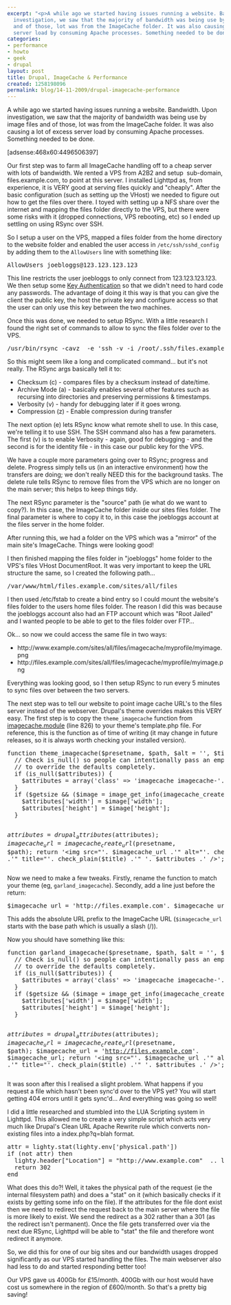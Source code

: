 ```yaml
---
excerpt: "<p>A while ago we started having issues running a website. Bandwidth. Upon
  investigation, we saw that the majority of bandwidth was being use by image files
  and of those, lot was from the ImageCache folder. It was also causing a lot of excess
  server load by consuming Apache processes. Something needed to be done.</p>\r\n"
categories:
- performance
- howto
- geek
- drupal
layout: post
title: Drupal, ImageCache & Performance
created: 1258198096
permalink: blog/14-11-2009/drupal-imagecache-performance
---
```

<p>A while ago we started having issues running a website. Bandwidth. Upon investigation, we saw that the majority of bandwidth was being use by image files and of those, lot was from the ImageCache folder. It was also causing a lot of excess server load by consuming Apache processes. Something needed to be done.</p>
<!--break-->
<div>[adsense:468x60:4496506397]</div>
<p>Our first step was to farm all ImageCache handling off to a cheap server with lots of bandwidth. We rented a VPS from A2B2 and setup &nbsp;sub-domain, files.example.com, to point at this server. I installed Lighttpd as, from experience, it is VERY good at serving files quickly and &quot;cheaply&quot;. After the basic configuration (such as setting up the VHost)&nbsp;we needed to figure out how to get the files over there. I toyed with setting up a NFS share over the internet and mapping the files folder directly to the VPS, but there were some risks with it (dropped connections, VPS rebooting, etc) so I&nbsp;ended up settling on using RSync over SSH.</p>
<p>So I setup a user on the VPS, mapped a files folder from the home directory to the website folder and enabled the user access in <code>/etc/ssh/sshd_config</code> by adding them to the <code>AllowUsers</code> line with something like:</p>
<pre class="codeblock" language="ssh">
AllowUsers joebloggs@123.123.123.123
</pre>
<p>This line restricts the user joebloggs to only connect from 123.123.123.123. We then setup some <a href="http://sial.org/howto/openssh/publickey-auth/">Key Authentication</a> so that we didn't need to hard code any passwords. The advantage of doing it this way is that you can give the client the public key, the host the private key and configure access so that the user can only use this key between the two machines.</p>
<p>Once this was done, we needed to setup RSync. With a little research I found the right set of commands to allow to sync the files folder over to the VPS.</p>
<pre class="codeblock" language="bash">
/usr/bin/rsync -cavz  -e 'ssh -v -i /root/.ssh/files.example.com_id_rsa' --progress  --delete /var/www/html/www.example.com/drupal/sites/all/files/imagecache/ joebloggs@files.example.com:~/files/imagecache/
</pre>
<p>So this might seem like a long and complicated command... but it's not really. The RSync args basically tell it to:</p>
<ul>
    <li>Checksum (c) - compares files by a checksum instead of date/time.</li>
    <li>Archive Mode (a) - basically enables several other features such as recursing into directories and preserving permissions &amp; timestamps.</li>
    <li>Verbosity (v) - handy for debugging later if it goes wrong.</li>
    <li>Compression (z) - Enable compression during transfer</li>
</ul>
<p>The next option (e) lets RSync know what remote shell to use. In this case, we're telling it to use SSH. The SSH command also has a few parameters. The first (v) is to enable Verbosity - again, good for debugging - and the second is for the identity file - in this case our public key for the VPS.</p>
<p>We have a couple more parameters going over to RSync; progress and delete. Progress simply tells us (in an interactive environment) how the transfers are doing; we don't really NEED this for the background tasks. The delete rule tells RSync to remove files from the VPS which are no longer on the main server; this helps to keep things tidy.</p>
<p>The next RSync parameter is the &quot;source&quot; path (ie what do we want to copy?). In this case, the ImageCache folder inside our sites files folder. The final parameter is where to copy it to, in this case the joebloggs account at the files server in the home folder.</p>
<p>After running this, we had a folder on the VPS which was a &quot;mirror&quot; of the main site's ImageCache. Things were looking good!</p>
<p>I then finished mapping the files folder in &quot;joebloggs&quot; home folder to the VPS's files VHost DocumentRoot. It was very important to keep the URL structure the same, so I created the following path...</p>
<pre class="codeblock" language="bash">
/var/www/html/files.example.com/sites/all/files
</pre>
<p>I then used /etc/fstab to create a bind entry so I could mount the website's files folder to the users home files folder. The reason I did this was because the joebloggs account also had an FTP account which was &quot;Root Jailed&quot; and I wanted people to be able to get to the files folder over FTP&hellip;</p>
<p>Ok&hellip; so now we could access the same file in two ways:</p>
<ul>
    <li>http://www.example.com/sites/all/files/imagecache/myprofile/myimage.png</li>
    <li>http://files.example.com/sites/all/files/imagecache/myprofile/myimage.png</li>
</ul>
<p>Everything was looking good, so I then setup RSync to run every 5 minutes to sync files over between the two servers.</p>
<p>The next step was to tell our website to point image cache URL's to the files server instead of the webserver. Drupal's theme overrides makes this VERY easy. The first step is to copy the <code>theme_imagecache</code> function from <a href="http://drupalcode.org/viewvc/drupal/contributions/modules/imagecache/imagecache.module?revision=1.112.2.5&amp;view=markup&amp;pathrev=DRUPAL-6--2">imagecache.module</a>&nbsp;(line 826) to your theme's template.php file. For reference, this is the function as of time of writing (it may change in future releases, so it is always worth checking your installed version).</p>
<pre class="codeblock" language="php">
function theme_imagecache($presetname, $path, $alt = '', $title = '', $attributes = NULL, $getsize = TRUE) {
  // Check is_null() so people can intentionally pass an empty array of
  // to override the defaults completely.
  if (is_null($attributes)) {
    $attributes = array('class' => 'imagecache imagecache-'. $presetname);
  }
  if ($getsize && ($image = image_get_info(imagecache_create_path($presetname, $path)))) {
    $attributes['width'] = $image['width'];
    $attributes['height'] = $image['height'];
  }

  $attributes = drupal_attributes($attributes);
  $imagecache_url = imagecache_create_url($presetname, $path);
  return '<img src="'. $imagecache_url .'" alt="'. check_plain($alt) .'" title="'. check_plain($title) .'" '. $attributes .' />';
}
</pre>
<p>Now we need to make a few tweaks. Firstly, rename the function to match your theme (eg, <code>garland_imagecache</code>). Secondly, add a line just before the return:</p>
<pre class="codeblock" language="php">
$imagecache_url = 'http://files.example.com'. $imagecache_url;
</pre>
<p>This adds the absolute URL prefix to the ImageCache URL (<code>$imagecache_url</code> starts with the base path which is usually a slash (/)).</p>
<p>Now you should have something like this:</p>
<pre class="codeblock" language="php">
function garland_imagecache($presetname, $path, $alt = '', $title = '', $attributes = NULL, $getsize = TRUE) {
  // Check is_null() so people can intentionally pass an empty array of
  // to override the defaults completely.
  if (is_null($attributes)) {
    $attributes = array('class' => 'imagecache imagecache-'. $presetname);
  }
  if ($getsize && ($image = image_get_info(imagecache_create_path($presetname, $path)))) {
    $attributes['width'] = $image['width'];
    $attributes['height'] = $image['height'];
  }

  $attributes = drupal_attributes($attributes);
  $imagecache_url = imagecache_create_url($presetname, $path);
  $imagecache_url = 'http://files.example.com'. $imagecache_url;
  return '<img src="'. $imagecache_url .'" alt="'. check_plain($alt) .'" title="'. check_plain($title) .'" '. $attributes .' />';
}
</pre>
<p>It was soon after this I realised a slight problem. What happens if you request a file which hasn't been sync'd over to the VPS yet? You will start getting 404 errors until it gets sync'd&hellip; And everything was going so well!</p>
<p>I did a little researched and stumbled into the LUA Scripting system in Lighttpd. This allowed me to create a very simple script which acts very much like Drupal's Clean URL Apache Rewrite rule which converts non-existing files into a index.php?q=blah format.</p>
<pre class="codeblock" language="lua">
attr = lighty.stat(lighty.env['physical.path'])
if (not attr) then
  lighty.header["Location"] = "http://www.example.com"  .. lighty.env["request.uri"]
  return 302
end
</pre>
<p>What does this do?! Well, it takes the physical path of the request (ie the internal filesystem path) and does a &quot;stat&quot; on it (which basically checks if it exists by getting some info on the file). If the attributes for the file dont exist then we need to redirect the request back to the main server where the file is more likely to exist. We send the redirect as a 302 rather than a 301 (as the redirect isn't permanent). Once the file gets transferred over via the next due RSync, Lighttpd will be able to &quot;stat&quot; the file and therefore wont redirect it anymore.</p>
<p>So, we did this for one of our big sites and our bandwidth usages dropped significantly as our VPS started handling the files. The main webserver also had less to do and started responding better too!</p>
<p>Our VPS gave us 400Gb for &pound;15/month. 400Gb with our host would have cost us somewhere in the region of &pound;600/month. So that's a pretty big saving!</p>

